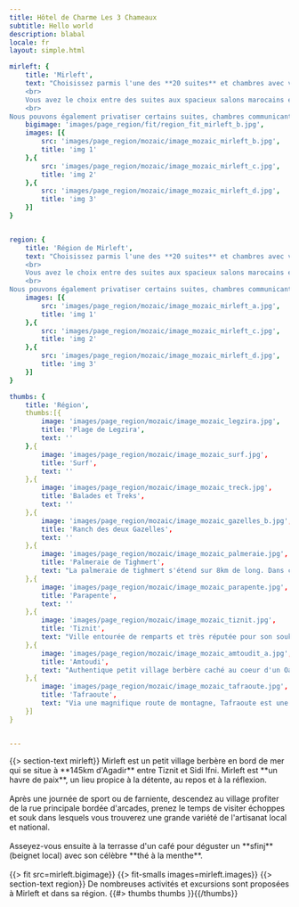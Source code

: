 ```yaml
---
title: Hôtel de Charme Les 3 Chameaux
subtitle: Hello world
description: blabal
locale: fr
layout: simple.html

mirleft: {
    title: 'Mirleft',
    text: "Choisissez parmis l'une des **20 suites** et chambres avec vues.
    <br>
    Vous avez le choix entre des suites aux spacieux salons marocains et aux confortables salles de bain ou bien des chambres doubles tout confort.
    <br>
Nous pouvons également privatiser certains suites, chambres communicantes ainsi qu'une maison pour accueillir familles et amis.",
    bigimage: 'images/page_region/fit/region_fit_mirleft_b.jpg',
    images: [{
        src: 'images/page_region/mozaic/image_mozaic_mirleft_b.jpg',
        title: 'img 1'
    },{
        src: 'images/page_region/mozaic/image_mozaic_mirleft_c.jpg',
        title: 'img 2'
    },{
        src: 'images/page_region/mozaic/image_mozaic_mirleft_d.jpg',
        title: 'img 3'
    }]
}


region: {
    title: 'Région de Mirleft',
    text: "Choisissez parmis l'une des **20 suites** et chambres avec vues.
    <br>
    Vous avez le choix entre des suites aux spacieux salons marocains et aux confortables salles de bain ou bien des chambres doubles tout confort.
    <br>
Nous pouvons également privatiser certains suites, chambres communicantes ainsi qu'une maison pour accueillir familles et amis.",
    images: [{
        src: 'images/page_region/mozaic/image_mozaic_mirleft_a.jpg',
        title: 'img 1'
    },{
        src: 'images/page_region/mozaic/image_mozaic_mirleft_c.jpg',
        title: 'img 2'
    },{
        src: 'images/page_region/mozaic/image_mozaic_mirleft_d.jpg',
        title: 'img 3'
    }]
}

thumbs: {
    title: 'Région',
    thumbs:[{
        image: 'images/page_region/mozaic/image_mozaic_legzira.jpg',
        title: 'Plage de Legzira',
        text: ''
    },{
        image: 'images/page_region/mozaic/image_mozaic_surf.jpg',
        title: 'Surf',
        text: ''
    },{
        image: 'images/page_region/mozaic/image_mozaic_treck.jpg',
        title: 'Balades et Treks',
        text: ''
    },{
        image: 'images/page_region/mozaic/image_mozaic_gazelles_b.jpg',
        title: 'Ranch des deux Gazelles',
        text: ''
    },{
        image: 'images/page_region/mozaic/image_mozaic_palmeraie.jpg',
        title: 'Palmeraie de Tighmert',
        text: "La palmeraie de tighmert s'étend sur 8km de long. Dans ce très joli Oasis, Abdou vous accueillera dans son musée de la mémoire Nomade et Berbère et vous fera découvrir les objets de la vie nomade et les merveilles de sa région, authentiques et preservés."
    },{
        image: 'images/page_region/mozaic/image_mozaic_parapente.jpg',
        title: 'Parapente',
        text: ''
    },{
        image: 'images/page_region/mozaic/image_mozaic_tiznit.jpg',
        title: 'Tiznit',
        text: "Ville entourée de remparts et très réputée pour son souk de bijoux dans lequel vous découvrirez l'étendue du savoir faire local pour le travail de l'Argent."
    },{
        image: 'images/page_region/mozaic/image_mozaic_amtoudit_a.jpg',
        title: 'Amtoudi',
        text: "Authentique petit village berbère caché au coeur d'un Oasis. Vous pourrez y découvrir plusieurs Agadirs et un panorama à couper le souffle. Déambuler dans l'oasis sauvage et même vous baigner dans les eaux naturelles des canyons."
    },{
        image: 'images/page_region/mozaic/image_mozaic_tafraoute.jpg',
        title: 'Tafraoute',
        text: "Via une magnifique route de montagne, Tafraoute est une petite ville bâtie sur des roches rouges et ocres. La route jusqu'à Tafraoute est très belle : certains cols, jusqu'à 1100m d'altitude, vous permetront d'admirer un panorama magnifique sur les montagnes environnantes."
    }]
}


---
```


<a name="mirleft" class="anchor-offset"/>
{{> section-text mirleft}}
Mirleft est un petit village berbère en bord de mer qui se situe à **145km d'Agadir** entre Tiznit et Sidi Ifni. Mirleft est **un havre de paix**, un lieu propice à la détente, au repos et à la réflexion.
<br><br>
Après une journée de sport ou de farniente, descendez au village profiter de la rue principale bordée d'arcades, prenez le temps de visiter échoppes et souk dans lesquels vous trouverez une grande variété de l'artisanat local et national.
<br><br>
Asseyez-vous ensuite à la terrasse d'un café pour déguster un **sfinj** (beignet local) avec son célèbre **thé à la menthe**.
<br><br>
{{> fit src=mirleft.bigimage}}
{{> fit-smalls images=mirleft.images}}



<a name="region" class="anchor-offset"/>
{{> section-text region}}
De nombreuses activités et excursions sont proposées à Mirleft et dans sa région.
{{#> thumbs thumbs }}{{/thumbs}}
